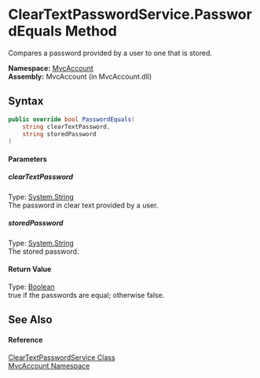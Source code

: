 ClearTextPasswordService.PasswordEquals Method
==============================================
Compares a password provided by a user to one that is stored.

**Namespace:** [MvcAccount][1]  
**Assembly:** MvcAccount (in MvcAccount.dll)

Syntax
------

```csharp
public override bool PasswordEquals(
	string clearTextPassword,
	string storedPassword
)
```

#### Parameters

##### *clearTextPassword*
Type: [System.String][2]  
The password in clear text provided by a user.

##### *storedPassword*
Type: [System.String][2]  
The stored password.

#### Return Value
Type: [Boolean][3]  
true if the passwords are equal; otherwise false.

See Also
--------

#### Reference
[ClearTextPasswordService Class][4]  
[MvcAccount Namespace][1]  

[1]: ../README.md
[2]: http://msdn.microsoft.com/en-us/library/s1wwdcbf
[3]: http://msdn.microsoft.com/en-us/library/a28wyd50
[4]: README.md